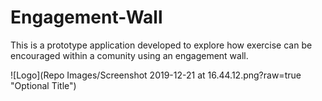 # Engagement-Wall

This is a prototype application developed to explore how exercise can be encouraged within a comunity using an engagement wall.

![Logo](Repo Images/Screenshot 2019-12-21 at 16.44.12.png?raw=true "Optional Title")
